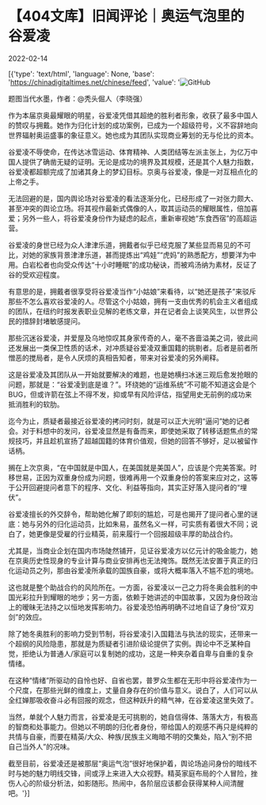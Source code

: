 # 【404文库】旧闻评论｜奥运气泡里的谷爱凌

2022-02-14

[{'type': 'text/html', 'language': None, 'base': 'https://chinadigitaltimes.net/chinese/feed', 'value': '![GitHub](https://chinadigitaltimes.net/chinese/files/2022/02/image-1644833740754.png)  

  题图当代水墨，作者：@秃头倔人（李晓强） 



作为本届京奥最耀眼的明星，谷爱凌凭借其超绝的胜利者形象，收获了最多中国人的赞叹与拥戴。她作为归化计划的成功案例，已成为一个超级符号，义不容辞地向世界辐射奥运盛事的象征意义。她也成为其团队实现商业筹划的无与伦比的资本。

谷爱凌不辱使命，在传达冰雪运动、体育精神、人类团结等左派主张上，为亿万中国人提供了确凿无疑的证明。无论是成功的境界及其规模，还是其个人魅力指数，谷爱凌都超额完成了加诸其身上的梦幻目标。京奥与谷爱凌，像是一对互相点化的上帝之手。

无法回避的是，国内舆论场对谷爱凌的看法逐渐分化，已经形成了一对张力颇大、甚至冲突的舆论立场。将其视作最新式偶像的人，取其运动员的耀眼属性，倍加喜爱；另外一些人，将谷爱凌身份作为疑虑的起点，重新审视她“东食西宿”的高超运营。

谷爱凌的身世已经为众人津津乐道，拥戴者似乎已经克服了某些显而易见的不可比，对她的家族背景津津乐道，甚而提炼出“鸡娃”“虎妈”的熟悉配方，想要洋为中用。白岩松者也向受众传达“十小时睡眠”的成功秘诀，而被鸡汤纳为素材，反证了谷的受欢迎程度。

有意思的是，拥戴者很享受将谷爱凌当作“小姑娘”来看待，以“她还是孩子”来驳斥那些不怎么喜欢谷爱凌的人。尽管这个小姑娘，拥有一支由优秀的机会主义者组成的团队，在纽约时报发表职业见解的老练文章，并在记者会上谈笑风生，以世界公民的措辞封堵敏感提问。

那些沉迷谷爱凌，并爱屋及乌地惊叹其身家传奇的人，毫不吝啬溢美之词，彼此间还发展出一类保卫性质的话术，对冲质疑谷爱凌双重国籍的挑剔者。后者是前者所憎恶的搅局者，是令人厌烦的真相告知者，带来对谷爱凌的另外阐释。

这是谷爱凌及其团队从一开始就要解决的难题，也是她横扫冰迷三观后愈发抢眼的问题，那就是：“谷爱凌到底是谁？”。环绕她的“运维系统”不可能不知道这会是个BUG，但或许箭在弦上不得不发，抑或早有风险评估，指望用史无前例的成功来抵消胜利的软肋。

迄今为止，质疑者最接近谷爱凌的拷问时刻，就是可以正大光明“逼问”她的记者会。对于料想中的发问，谷爱凌显然是有备而来，即使她采取了转移话题焦点的常规技巧，并且趁机宣扬了超越国籍的体育价值观，但她的回答不够好，足以被留作话柄。

搁在上次京奥，“在中国就是中国人，在美国就是美国人”，应该是个完美答案。时移世易，正因为双重身份成为问题，很难再用一个双重身份的答案来应对之，这等于公开回避提问者意下的程序、文化、利益等指向，其实正好落入提问者的“埋伏”。

谷爱凌擅长的外交辞令，帮助她化解了即刻的尴尬，可是也揭开了提问者心里的谜底：她与另外的归化运动员，比如朱易，虽然名义一样，可实质有着很大不同；说白了，她更像是受雇的行业精英，前来履行一个回报超级丰厚的助战合约。

尤其是，当商业企划在国内市场陡然铺开，见证谷爱凌方以亿元计的吸金能力，她在京奥历史性现身的专业计算与商业安排再也无法掩饰。既然无法安置于真正的归化运动员之列，那由谷爱凌所承载的国族自豪，或将大概率落入不尴不尬的境地。

这也就是整个助战合约的风险所在。一方面，谷爱凌以一己之力将冬奥会胜利的中国光彩拉升到耀眼的地步；另一方面，依赖于她讲述的中国故事，又因为身份政治上的暧昧无法持之以恒地发挥影响力。谷爱凌恐怕再明确不过地自证了身份“双刃剑”的效应。

除了她冬奥胜利的影响力受到节制，将谷爱凌引入国籍法与执法的现实，还带来一个超纲的风险隐患，那就是为质疑者引进阶级论提供了实例。舆论中不乏某种自觉，拒绝认为普通人/家庭可以复制她的成功，这是一种夹杂着自卑与自重的复杂情绪。

在这种“情绪”所驱动的自怜也好、自省也罢，普罗众生都在无形中将谷爱凌作为一个尺度，在那些光鲜的维度上，丈量自身存在的价值与意义。说白了，人们可以从全红婵那吸收奋斗必有回报的观念，但这种跃升的精气神，在谷爱凌这里失效了。

当然，单就个人魅力而言，谷爱凌是无可挑剔的，她自信得体、落落大方，有极高的智商和处事能力。但她以不明朗的归化者身份，带给国人的观感不再只是纯粹的共情与自豪，而要在精英/大众、种族/民族主义晦暗不明的交集处，陷入“别不把自己当外人”的况味。

截至目前，谷爱凌还是被那层“奥运气泡”很好地保护着，舆论场追问身份的暗线不时与她的魅力明线交锋，间或浮上来进入大众视野。精英家庭布局的个人冒险，挫伤人心的阶级分析法，如影随形。热闹中，各阶层应该都会获得某种人间清醒吧。'}]